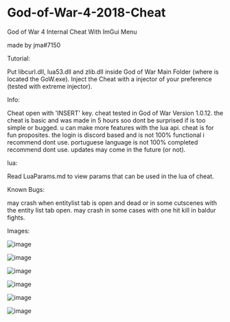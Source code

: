 # God-of-War-4-2018-Cheat
God of War 4 Internal Cheat With ImGui Menu

made by jma#7150

Tutorial:

Put libcurl.dll, lua53.dll and zlib.dll inside God of War Main Folder (where is located the GoW.exe).
Inject the Cheat with a injector of your preference (tested with extreme injector).

Info: 

Cheat open with 'INSERT' key.
cheat tested in God of War Version 1.0.12.
the cheat is basic and was made in 5 hours soo dont be surprised if is too simple or bugged.
u can make more features with the lua api.
cheat is for fun proposites.
the login is discord based and is not 100% functional i recommend dont use.
portuguese language is not 100% completed recommend dont use.
updates may come in the future (or not).

lua:

Read LuaParams.md to view params that can be used in the lua of cheat.

Known Bugs:

may crash when entitylist tab is open and dead or in some cutscenes with the entity list tab open.
may crash in some cases with one hit kill in baldur fights.

Images:

![image](https://user-images.githubusercontent.com/58450502/181363638-bb3e9547-d852-42c0-b649-d3d874ff926c.png)

![image](https://user-images.githubusercontent.com/58450502/181662464-ffbf73cc-4116-466f-8d66-4f3f44a5d9a7.png)

![image](https://user-images.githubusercontent.com/58450502/181363856-79d5dff2-1828-4934-bac3-16ca128a69af.png)

![image](https://user-images.githubusercontent.com/58450502/181662493-70516088-7e8f-4579-a6fd-af1cb06e0e6e.png)

![image](https://user-images.githubusercontent.com/58450502/181363933-5c05a41c-b442-4030-8280-9dc89e254268.png)

![image](https://user-images.githubusercontent.com/58450502/181363979-69e44582-9678-4c66-9d3d-425da5efbbb9.png)
